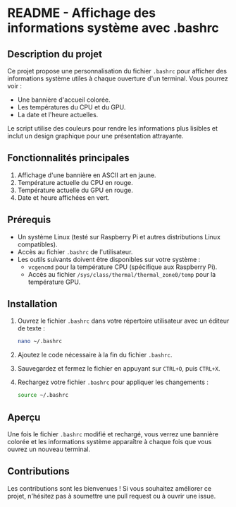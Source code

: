 # README - Affichage des informations système avec .bashrc

## Description du projet
Ce projet propose une personnalisation du fichier `.bashrc` pour afficher des informations système utiles à chaque ouverture d'un terminal. Vous pourrez voir :

- Une bannière d'accueil colorée.
- Les températures du CPU et du GPU.
- La date et l'heure actuelles.

Le script utilise des couleurs pour rendre les informations plus lisibles et inclut un design graphique pour une présentation attrayante.

## Fonctionnalités principales
1. Affichage d'une bannière en ASCII art en jaune.
2. Température actuelle du CPU en rouge.
3. Température actuelle du GPU en rouge.
4. Date et heure affichées en vert.

## Prérequis
- Un système Linux (testé sur Raspberry Pi et autres distributions Linux compatibles).
- Accès au fichier `.bashrc` de l'utilisateur.
- Les outils suivants doivent être disponibles sur votre système :
  - `vcgencmd` pour la température CPU (spécifique aux Raspberry Pi).
  - Accès au fichier `/sys/class/thermal/thermal_zone0/temp` pour la température GPU.

## Installation
1. Ouvrez le fichier `.bashrc` dans votre répertoire utilisateur avec un éditeur de texte :
   ```bash
   nano ~/.bashrc
   ```

2. Ajoutez le code nécessaire à la fin du fichier `.bashrc`.

3. Sauvegardez et fermez le fichier en appuyant sur `CTRL+O`, puis `CTRL+X`.

4. Rechargez votre fichier `.bashrc` pour appliquer les changements :
   ```bash
   source ~/.bashrc
   ```

## Aperçu

Une fois le fichier `.bashrc` modifié et rechargé, vous verrez une bannière colorée et les informations système apparaître à chaque fois que vous ouvrez un nouveau terminal.

## Contributions
Les contributions sont les bienvenues ! Si vous souhaitez améliorer ce projet, n'hésitez pas à soumettre une pull request ou à ouvrir une issue.

